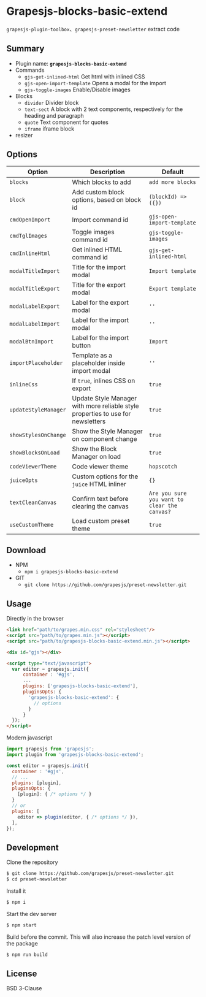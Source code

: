 # Grapesjs-blocks-basic-extend

`grapesjs-plugin-toolbox`、`grapesjs-preset-newsletter` extract code

## Summary

* Plugin name: **`grapesjs-blocks-basic-extend`**
* Commands
  * `gjs-get-inlined-html` Get html with inlined CSS
  * `gjs-open-import-template` Opens a modal for the import
  * `gjs-toggle-images` Enable/Disable images
* Blocks
  * `divider` Divider block
  * `text-sect` A block with 2 text components, respectively for the heading and paragraph
  * `quote` Text component for quotes
  * `iframe` iframe block
* resizer

## Options

| Option | Description | Default |
| - | - | - |
| `blocks` | Which blocks to add | `add more blocks` |
|`block`| Add custom block options, based on block id|`(blockId) => ({})`|
|`cmdOpenImport`| Import command id |`gjs-open-import-template`|
|`cmdTglImages`| Toggle images command id |`gjs-toggle-images`|
|`cmdInlineHtml`| Get inlined HTML command id |`gjs-get-inlined-html`|
|`modalTitleImport`| Title for the import modal |`Import template`|
|`modalTitleExport`| Title for the export modal |`Export template`|
|`modalLabelExport`| Label for the export modal |`''`|
|`modalLabelImport`| Label for the import modal |`''`|
|`modalBtnImport`| Label for the import button |`Import`|
|`importPlaceholder`| Template as a placeholder inside import modal |`''`|
|`inlineCss`| If `true`, inlines CSS on export |`true`|
|`updateStyleManager`| Update Style Manager with more reliable style properties to use for newsletters |`true`|
|`showStylesOnChange`| Show the Style Manager on component change |`true`|
|`showBlocksOnLoad`| Show the Block Manager on load |`true`|
|`codeViewerTheme`| Code viewer theme |`hopscotch`|
|`juiceOpts`| Custom options for the `juice` HTML inliner |`{}`|
|`textCleanCanvas`| Confirm text before clearing the canvas |`Are you sure you want to clear the canvas?`|
|`useCustomTheme`| Load custom preset theme |`true`|



## Download

* NPM
  * `npm i grapesjs-blocks-basic-extend`
* GIT
  * `git clone https://github.com/grapesjs/preset-newsletter.git`


## Usage

Directly in the browser
```html
<link href="path/to/grapes.min.css" rel="stylesheet"/>
<script src="path/to/grapes.min.js"></script>
<script src="path/to/grapesjs-blocks-basic-extend.min.js"></script>

<div id="gjs"></div>

<script type="text/javascript">
  var editor = grapesjs.init({
      container : '#gjs',
      ...
      plugins: ['grapesjs-blocks-basic-extend'],
      pluginsOpts: {
        'grapesjs-blocks-basic-extend': {
          // options
        }
      }
  });
</script>
```

Modern javascript
```js
import grapesjs from 'grapesjs';
import plugin from 'grapesjs-blocks-basic-extend';

const editor = grapesjs.init({
  container : '#gjs',
  // ...
  plugins: [plugin],
  pluginsOpts: {
    [plugin]: { /* options */ }
  }
  // or
  plugins: [
    editor => plugin(editor, { /* options */ }),
  ],
});
```



## Development

Clone the repository

```sh
$ git clone https://github.com/grapesjs/preset-newsletter.git
$ cd preset-newsletter
```

Install it

```sh
$ npm i
```

Start the dev server

```sh
$ npm start
```

Build before the commit. This will also increase the patch level version of the package

```sh
$ npm run build
```


## License

BSD 3-Clause
